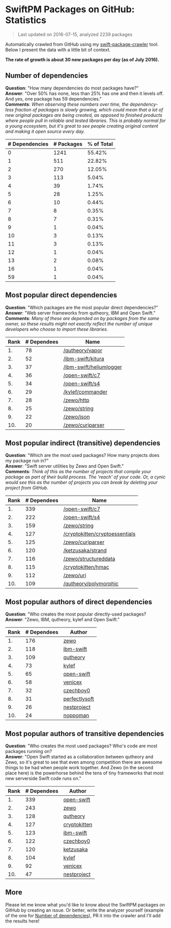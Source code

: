 
# SwiftPM Packages on GitHub: Statistics

> Last updated on 2016-07-15, analyzed 2239 packages

Automatically crawled from GitHub using my [swift-package-crawler](https://github.com/czechboy0/swift-package-crawler) tool. Below I present the data with a little bit of context.

**The rate of growth is about 30 new packages per day (as of July 2016).**

## Number of dependencies
**Question**: "How many dependencies do most packages have?"  
**Answer**: "Over 50% has none, less than 25% has one and then it levels off. And yes, one package has 59 dependencies."  
**Comments**: *When observing these numbers over time, the dependency-less fraction of packages is slowly growing, which could mean that a lot of new original packages are being created, as opposed to finished products where people pull in reliable and tested libraries. This is probably normal for a young ecosystem, but it's great to see people creating original content and making it open source every day.*

| # Dependencies | # Packages | % of Total |
| --- | --- | --- |
|   0 | 1241 | 55.42% |
|   1 | 511 | 22.82% |
|   2 | 270 | 12.05% |
|   3 | 113 |  5.04% |
|   4 |  39 |  1.74% |
|   5 |  28 |  1.25% |
|   6 |  10 |  0.44% |
|   7 |   8 |  0.35% |
|   8 |   7 |  0.31% |
|   9 |   1 |  0.04% |
|  10 |   3 |  0.13% |
|  11 |   3 |  0.13% |
|  12 |   1 |  0.04% |
|  13 |   2 |  0.08% |
|  16 |   1 |  0.04% |
|  59 |   1 |  0.04% |


## Most popular direct dependencies
**Question**: "Which packages are the most popular direct dependencies?"  
**Answer**: "Web server frameworks from qutheory, IBM and Open Swift."    
**Comments**: *Many of these are depended on by packages from the same owner, so these results might not exactly reflect the number of unique developers who choose to import these libraries.*  

| Rank | # Dependees | Name |
| --- | --- | --- |
|   1. |  78 | [/qutheory/vapor](https://github.com/qutheory/vapor) |
|   2. |  52 | [/ibm-swift/kitura](https://github.com/ibm-swift/kitura) |
|   3. |  37 | [/ibm-swift/heliumlogger](https://github.com/ibm-swift/heliumlogger) |
|   4. |  36 | [/open-swift/c7](https://github.com/open-swift/c7) |
|   5. |  34 | [/open-swift/s4](https://github.com/open-swift/s4) |
|   6. |  29 | [/kylef/commander](https://github.com/kylef/commander) |
|   7. |  28 | [/zewo/http](https://github.com/zewo/http) |
|   8. |  25 | [/zewo/string](https://github.com/zewo/string) |
|   9. |  22 | [/zewo/json](https://github.com/zewo/json) |
|  10. |  20 | [/zewo/curiparser](https://github.com/zewo/curiparser) |


## Most popular indirect (transitive) dependencies
**Question**: "Which are the most used packages? How many projects does my package run in?"  
**Answer**: "Swift server utilities by Zewo and Open Swift."    
**Comments**: *Think of this as the number of projects that compile your package as part of their build process. The 'reach' of your code. Or, a cynic would see this as the number of projects you can break by deleting your project from GitHub.*  

| Rank | # Dependees | Name |
| --- | --- | --- |
|   1. | 339 | [/open-swift/c7](https://github.com/open-swift/c7) |
|   2. | 222 | [/open-swift/s4](https://github.com/open-swift/s4) |
|   3. | 159 | [/zewo/string](https://github.com/zewo/string) |
|   4. | 127 | [/cryptokitten/cryptoessentials](https://github.com/cryptokitten/cryptoessentials) |
|   5. | 125 | [/zewo/curiparser](https://github.com/zewo/curiparser) |
|   6. | 120 | [/ketzusaka/strand](https://github.com/ketzusaka/strand) |
|   7. | 116 | [/zewo/structureddata](https://github.com/zewo/structureddata) |
|   8. | 115 | [/cryptokitten/hmac](https://github.com/cryptokitten/hmac) |
|   9. | 112 | [/zewo/uri](https://github.com/zewo/uri) |
|  10. | 109 | [/qutheory/polymorphic](https://github.com/qutheory/polymorphic) |


## Most popular authors of direct dependencies
**Question**: "Who creates the most popular directly-used packages?  
**Answer**: "Zewo, IBM, qutheory, kylef and Open Swift."    

| Rank | # Dependees | Author |
| --- | --- | --- |
|   1. | 176 | [zewo](https://github.com/zewo) |
|   2. | 118 | [ibm-swift](https://github.com/ibm-swift) |
|   3. | 109 | [qutheory](https://github.com/qutheory) |
|   4. |  73 | [kylef](https://github.com/kylef) |
|   5. |  65 | [open-swift](https://github.com/open-swift) |
|   6. |  58 | [venicex](https://github.com/venicex) |
|   7. |  32 | [czechboy0](https://github.com/czechboy0) |
|   8. |  31 | [perfectlysoft](https://github.com/perfectlysoft) |
|   9. |  26 | [nestproject](https://github.com/nestproject) |
|  10. |  24 | [noppoman](https://github.com/noppoman) |


## Most popular authors of transitive dependencies
**Question**: "Who creates the most used packages? Who's code are most packages running on?  
**Answer**: "Open Swift started as a collaboration between qutheory and Zewo, so it's great to see that even among competition there are awesome things to be had when people work together. And Zewo (in the second place here) is the powerhorse behind the tens of tiny frameworks that most new serverside Swift code runs on."    

| Rank | # Dependees | Author |
| --- | --- | --- |
|   1. | 339 | [open-swift](https://github.com/open-swift) |
|   2. | 243 | [zewo](https://github.com/zewo) |
|   3. | 128 | [qutheory](https://github.com/qutheory) |
|   4. | 127 | [cryptokitten](https://github.com/cryptokitten) |
|   5. | 123 | [ibm-swift](https://github.com/ibm-swift) |
|   6. | 122 | [czechboy0](https://github.com/czechboy0) |
|   7. | 120 | [ketzusaka](https://github.com/ketzusaka) |
|   8. | 104 | [kylef](https://github.com/kylef) |
|   9. |  92 | [venicex](https://github.com/venicex) |
|  10. |  47 | [nestproject](https://github.com/nestproject) |


## More
Please let me know what you'd like to know about the SwiftPM packages on GitHub by creating an issue. Or better, write the analyzer yourself (example of the one for [Number of dependencies](https://github.com/czechboy0/swift-package-crawler/blob/master/Sources/AnalyzerLib/DependencyTrees.swift)), PR it into the crawler and I'll add the results here!
